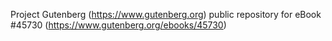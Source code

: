 Project Gutenberg (https://www.gutenberg.org) public repository for eBook #45730 (https://www.gutenberg.org/ebooks/45730)
